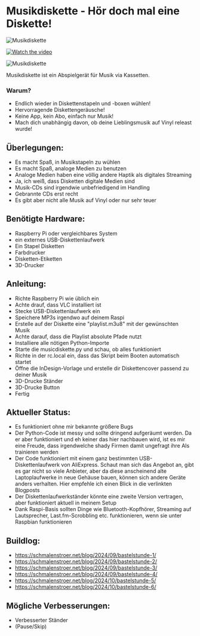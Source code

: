 # Musikdiskette - Hör doch mal eine Diskette!
![Musikdiskette](https://schmalenstroer.net/blog/wp-content/uploads/2024/10/musikdiskette-1024x275.png)

[![Watch the video](https://www.schmalenstroer.net/musikdiskette.png)]([https://www.youtube.com/watch?v=YOUR_VIDEO_ID](https://www.youtube.com/watch?v=GC8M22ON5ec&embeds_referring_euri=https%3A%2F%2Fschmalenstroer.net%2F))

![Musikdiskette](https://schmalenstroer.net/blog/wp-content/uploads/2024/10/PXL_20241010_183401014-989x1024.jpg)


Musikdiskette ist ein Abspielgerät für Musik via Kassetten.

### Warum? 
* Endlich wieder in Diskettenstapeln und -boxen wühlen!
* Hervorragende Diskettengeräusche!
* Keine App, kein Abo, einfach nur Musik!
* Mach dich unabhängig davon, ob deine Lieblingsmusik auf Vinyl releast wurde!

## Überlegungen:
* Es macht Spaß, in Musikstapeln zu wühlen
* Es macht Spaß, analoge Medien zu benutzen
* Analoge Medien haben eine völlig andere Haptik als digitales Streaming
* Ja, ich weiß, dass Disketten digitale Medien sind
* Musik-CDs sind irgendwie unbefriedigend im Handling
* Gebrannte CDs erst recht
* Es gibt aber nicht alle Musik auf Vinyl oder nur sehr teuer

## Benötigte Hardware:
* Raspberry Pi oder vergleichbares System
* ein externes USB-Diskettenlaufwerk
* Ein Stapel Disketten
* Farbdrucker
* Disketten-Etiketten
* 3D-Drucker

## Anleitung:
* Richte Raspberry Pi wie üblich ein
* Achte drauf, dass VLC installiert ist
* Stecke USB-Diskettenlaufwerk ein
* Speichere MP3s irgendwo auf deinem Raspi
* Erstelle auf der Diskette eine "playlist.m3u8" mit der gewünschten Musik
* Achte darauf, dass die Playlist absolute Pfade nutzt
* Installiere alle nötigen Python-Importe
* Starte die musicdiskette.py und schau, ob alles funktioniert
* Richte in der rc.local ein, dass das Skript beim Booten automatisch startet
* Öffne die InDesign-Vorlage und erstelle dir Diskettencover passend zu deiner Musik
* 3D-Drucke Ständer
* 3D-Drucke Button
* Fertig

## Aktueller Status: 
* Es funktioniert ohne mir bekannte größere Bugs
* Der Python-Code ist messy und sollte dringend aufgeräumt werden. Da er aber funktioniert und eh keiner das hier nachbauen wird, ist es mir eine Freude, dass irgendwelche shady Firmen damit ungefragt ihre AIs trainieren werden
* Der Code funktioniert mit einem ganz bestimmten USB-Diskettenlaufwerk von AliExpress. Schaut man sich das Angebot an, gibt es gar nicht so viele Anbieter, aber da diese anscheinend alte Laptoplaufwerke in neue Gehäuse bauen, können sich andere Geräte anders verhalten. Hier empfehle ich einen Blick in die verlinkten Blogposts
* Der Diskettenlaufwerkständer könnte eine zweite Version vertragen, aber funktioniert aktuell in meinem Setup
* Dank Raspi-Basis sollten Dinge wie Bluetooth-Kopfhörer, Streaming auf Lautsprecher, Last.fm-Scrobbling etc. funktionieren, wenn sie unter Raspbian funktionieren


## Buildlog:
* https://schmalenstroer.net/blog/2024/09/bastelstunde-1/
* https://schmalenstroer.net/blog/2024/09/bastelstunde-2/
* https://schmalenstroer.net/blog/2024/09/bastelstunde-3/
* https://schmalenstroer.net/blog/2024/09/bastelstunde-4/
* https://schmalenstroer.net/blog/2024/10/bastelstunde-5/
* https://schmalenstroer.net/blog/2024/10/bastelstunde-6/

## Mögliche Verbesserungen:
* Verbesserter Ständer
* (Pause/Skip)
